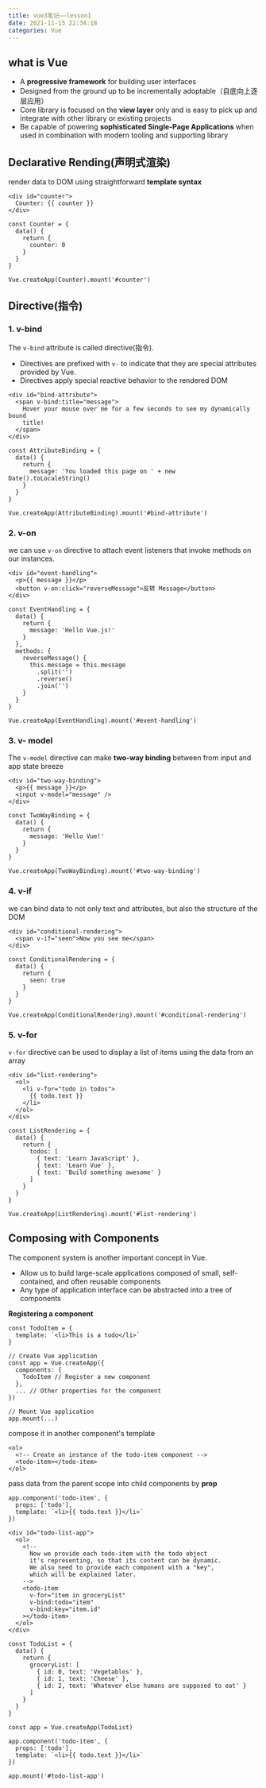 ```yaml
---
title: vue3笔记——lesson1
date: 2021-11-15 22:34:18
categories: Vue
---
```


## what is Vue

-   A **progressive framework** for building user interfaces
-   Designed from the ground up to be incrementally adoptable（自底向上逐层应用）
-   Core library is focused on the **view layer** only and is easy to pick up and integrate with other library or existing projects
-   Be capable of powering **sophisticated Single-Page Applications** when used in combination with modern tooling and supporting library

## Declarative Rending(声明式渲染)

render data to DOM using straightforward **template syntax**

```
<div id="counter">
  Counter: {{ counter }}
</div>
```

```
const Counter = {
  data() {
    return {
      counter: 0
    }
  }
}
​
Vue.createApp(Counter).mount('#counter')
```

## Directive(指令)

### 1. v-bind

The `v-bind` attribute is called directive(指令).

-   Directives are prefixed with `v-` to indicate that they are special attributes provided by Vue.
-   Directives apply special reactive behavior to the rendered DOM

```
<div id="bind-attribute">
  <span v-bind:title="message">
    Hover your mouse over me for a few seconds to see my dynamically bound
    title!
  </span>
</div>
```

```
const AttributeBinding = {
  data() {
    return {
      message: 'You loaded this page on ' + new Date().toLocaleString()
    }
  }
}

Vue.createApp(AttributeBinding).mount('#bind-attribute')
```

### 2. v-on

we can use `v-on` directive to attach event listeners that invoke methods on our instances.

```
<div id="event-handling">
  <p>{{ message }}</p>
  <button v-on:click="reverseMessage">反转 Message</button>
</div>
```

```
const EventHandling = {
  data() {
    return {
      message: 'Hello Vue.js!'
    }
  },
  methods: {
    reverseMessage() {
      this.message = this.message
        .split('')
        .reverse()
        .join('')
    }
  }
}
​
Vue.createApp(EventHandling).mount('#event-handling')
```

### 3. v- model

The `v-model` directive can make **two-way binding** between from input and app state breeze

```
<div id="two-way-binding">
  <p>{{ message }}</p>
  <input v-model="message" />
</div>
```

```
const TwoWayBinding = {
  data() {
    return {
      message: 'Hello Vue!'
    }
  }
}
​
Vue.createApp(TwoWayBinding).mount('#two-way-binding')
```

### 4. v-if

we can bind data to not only text and attributes, but also the structure of the DOM

```
<div id="conditional-rendering">
  <span v-if="seen">Now you see me</span>
</div>
```

```
const ConditionalRendering = {
  data() {
    return {
      seen: true
    }
  }
}

Vue.createApp(ConditionalRendering).mount('#conditional-rendering')
```

### 5. v-for

`v-for` directive can be used to display a list of items using the data from an array

```
<div id="list-rendering">
  <ol>
    <li v-for="todo in todos">
      {{ todo.text }}
    </li>
  </ol>
</div>
```

```
const ListRendering = {
  data() {
    return {
      todos: [
        { text: 'Learn JavaScript' },
        { text: 'Learn Vue' },
        { text: 'Build something awesome' }
      ]
    }
  }
}

Vue.createApp(ListRendering).mount('#list-rendering')
```

## Composing with Components

The component system is another important concept in Vue.

-   Allow us to build large-scale applications composed of small, self-contained, and often reusable components
-   Any type of application interface can be abstracted into a tree of components

**Registering a component**

```
const TodoItem = {
  template: `<li>This is a todo</li>`
}

// Create Vue application
const app = Vue.createApp({
  components: {
    TodoItem // Register a new component
  },
  ... // Other properties for the component
})

// Mount Vue application
app.mount(...)
```

compose it in another component's template

```
<ol>
  <!-- Create an instance of the todo-item component -->
  <todo-item></todo-item>
</ol>
```

pass data from the parent scope into child components by **prop**

```
app.component('todo-item', {
  props: ['todo'],
  template: `<li>{{ todo.text }}</li>`
})
```

```
<div id="todo-list-app">
  <ol>
    <!--
      Now we provide each todo-item with the todo object
      it's representing, so that its content can be dynamic.
      We also need to provide each component with a "key",
      which will be explained later.
    -->
    <todo-item
      v-for="item in groceryList"
      v-bind:todo="item"
      v-bind:key="item.id"
    ></todo-item>
  </ol>
</div>
```

```
const TodoList = {
  data() {
    return {
      groceryList: [
        { id: 0, text: 'Vegetables' },
        { id: 1, text: 'Cheese' },
        { id: 2, text: 'Whatever else humans are supposed to eat' }
      ]
    }
  }
}

const app = Vue.createApp(TodoList)

app.component('todo-item', {
  props: ['todo'],
  template: `<li>{{ todo.text }}</li>`
})

app.mount('#todo-list-app')
```

